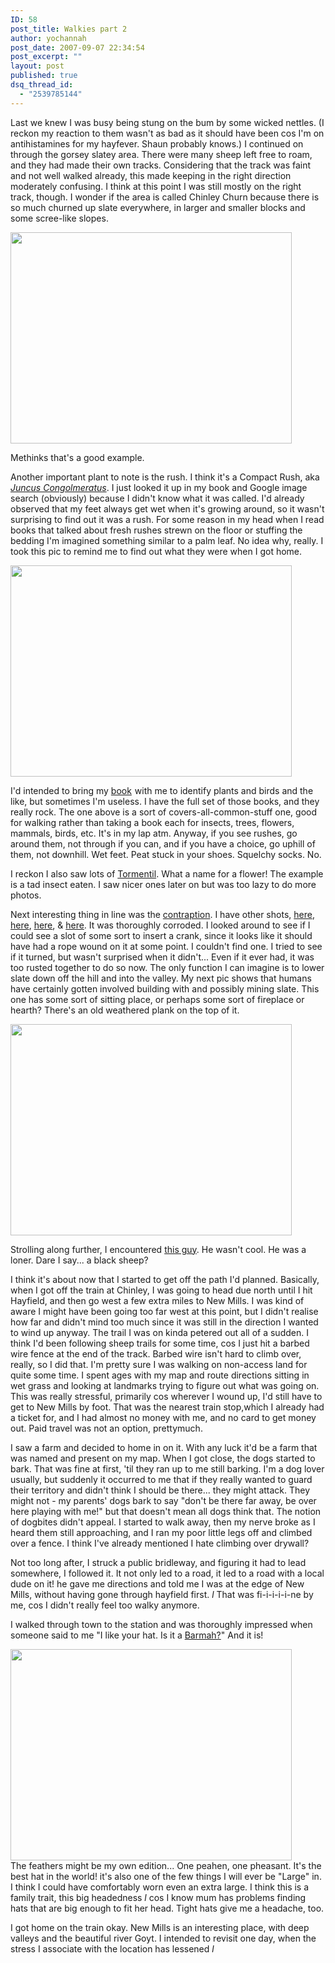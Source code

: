 ```yaml
---
ID: 58
post_title: Walkies part 2
author: yochannah
post_date: 2007-09-07 22:34:54
post_excerpt: ""
layout: post
published: true
dsq_thread_id:
  - "2539785144"
---
```

Last we knew I was busy being stung on the bum by some wicked nettles. (I reckon my reaction to them wasn't as bad as it should have been cos I'm on antihistamines for my hayfever. Shaun probably knows.) I continued on through the gorsey slatey area. There were many sheep left free to roam, and they had made their own tracks. Considering that the track was faint and not well walked already, this made keeping in the right direction moderately confusing. I think at this point I was still mostly on the right track, though. I wonder if the area is called Chinley Churn because there is so much churned up slate everywhere, in larger and smaller blocks and some scree-like slopes. 

<img src="http://www.catwithnoname.com/photos/chinley1/images/05092007247.jpg" height="338" width="450"/>

Methinks that's a good example. 

Another important plant to note is the rush. I think it's a Compact Rush, aka <a href="http://images.google.co.uk/images?hl=en&q=juncus+conglomeratus&btnG=Search+Images&gbv=2" style="font-style:italic">Juncus Congolmeratus</a>. I just looked it up in my book and Google image search (obviously) because I didn't know what it was called. I'd already observed that my feet always get wet when it's growing around, so it wasn't surprising  to find out it was a rush. For some reason in my head when I read books that talked about fresh rushes strewn on the floor or stuffing the bedding I'm imagined something similar to a palm leaf. No idea why, really. I took this pic to remind me to find out what they were when I got home. 

<img src="http://www.catwithnoname.com/photos/chinley1/images/05092007249.jpg" height="338" width="450"/>

I'd intended to bring my <a href="http://www.amazon.co.uk/gp/product/0002200716?ie=UTF8&tag=cat09-21&linkCode=as2&camp=1634&creative=6738&creativeASIN=0002200716">book</a><img src="http://www.assoc-amazon.co.uk/e/ir?t=cat09-21&l=as2&o=2&a=0002200716" width="1" height="1" border="0" alt="" style="border:none !important; margin:0px !important;" /> with me to identify plants and birds and the like, but sometimes I'm useless. I have the full set of those books, and they really rock. The one above is a sort of covers-all-common-stuff one, good for walking rather than taking a book each for insects, trees, flowers, mammals, birds, etc. It's in my lap atm. Anyway, if you see rushes, go around them, not through if you can, and if you have a choice, go uphill of them, not downhill. Wet feet. Peat stuck in your shoes. Squelchy socks. No. 

I reckon I also saw lots of <a href="http://www.catwithnoname.com/photos/chinley2/images/05092007253.jpg">Tormentil</a>. What a name for a flower! The example is a tad insect eaten. I saw nicer ones later on but was too lazy to do more photos. 

Next interesting thing in line was the <a href="http://www.catwithnoname.com/photos/chinley2/images/05092007257.jpg">contraption</a>. I have other shots, <a href="http://www.catwithnoname.com/photos/chinley2/images/05092007256.jpg">here</a>, <a href="http://www.catwithnoname.com/photos/chinley2/images/05092007258.jpg">here</a>, <a href="http://www.catwithnoname.com/photos/chinley2/images/05092007259.jpg">here</a>, & <a href="http://www.catwithnoname.com/photos/chinley2/images/05092007263.jpg">here</a>. It was thoroughly corroded. I looked around to see if I could see a slot of some sort to insert a crank, since it looks like it should have had a rope wound on it at some point. I couldn't find one. I tried to see if it turned, but wasn't surprised when it didn't... Even if it ever had, it was too rusted together to do so now. The only function I can imagine is to lower slate down off the hill and into the valley. My next pic shows that humans have certainly gotten involved building with and possibly mining slate. This one has some sort of sitting place, or perhaps some sort of fireplace or hearth? There's an old weathered plank on the top of it. 

<img src="http://www.catwithnoname.com/photos/chinley2/images/05092007271.jpg" height="338" width="450"/> 

Strolling along further, I encountered <a href="http://www.catwithnoname.com/photos/chinley2/images/05092007274.jpg">this guy</a>. He wasn't cool. He was a loner. Dare I say... a black sheep? 


I think it's about now that I started to get off the path I'd planned. Basically, when I got off the train at Chinley, I was going to head due north until I hit Hayfield, and then go west a few extra miles to New Mills. I was kind of aware I might have been going too far west at this point, but I didn't realise how far and didn't mind too much since it was still in the direction I wanted to wind up anyway. The trail I was on kinda petered out all of a sudden. I think I'd been following sheep trails for some time, cos I just hit a barbed wire fence at the end of the track. Barbed wire isn't hard to climb over, really, so I did that. I'm pretty sure I was walking on non-access land for quite some time. I spent ages with my map and route directions sitting in wet grass and looking at landmarks trying to figure out what was going on. This was really stressful, primarily cos wherever I wound up, I'd still have to get to New Mills by foot. That was the nearest train stop,which I already had a ticket for, and I had almost no money with me, and no card to get money out. Paid travel was not an option, prettymuch. 

I saw a farm and decided to home in on it. With any luck it'd be a farm that was named and present on my map. When I got close, the dogs started to bark. That was fine at first, 'til they ran up to me still barking. I'm a dog lover usually, but suddenly it occurred to me that if they really wanted to guard their territory and didn't think I should be there... they might attack. They might not - my parents' dogs bark to say "don't be there far away, be over here playing with me!" but that doesn't mean all dogs think that. The notion of dogbites didn't appeal. I started to walk away, then my nerve broke as I heard them still approaching, and I ran my poor little legs off and climbed over a fence. I think I've already mentioned I hate climbing over drywall? 

Not too long after, I struck a public bridleway, and figuring it had to lead somewhere, I followed it. It not only led to a road, it led to a road with a local dude on it! he gave me directions and told me I was at the edge of New Mills, without having gone through hayfield first. *l* That was fi-i-i-i-i-ne by me, cos I didn't really feel too walky anymore. 

I walked through town to the station and was thoroughly impressed when someone said to me "I like your hat. Is it a <a href="http://www.barmahhats.com.au/">Barmah?</a>" And it is! 

<img src="http://www.catwithnoname.com/photos/chinley2/images/05092007275.jpg" height="338" width="450"/> <br />
The feathers might be my own edition... One peahen, one pheasant. It's the best hat in the world! it's also one of the few things I will ever be "Large" in. I think I could have comfortably worn even an extra large. I think this is a family trait, this big headedness *l* cos I know mum has problems finding hats that are big enough to fit her head. Tight hats give me a headache, too. 

I got home on the train okay. New Mills is an interesting place, with deep valleys and the beautiful river Goyt. I intended to revisit one day, when the stress I associate with the location has lessened *l*